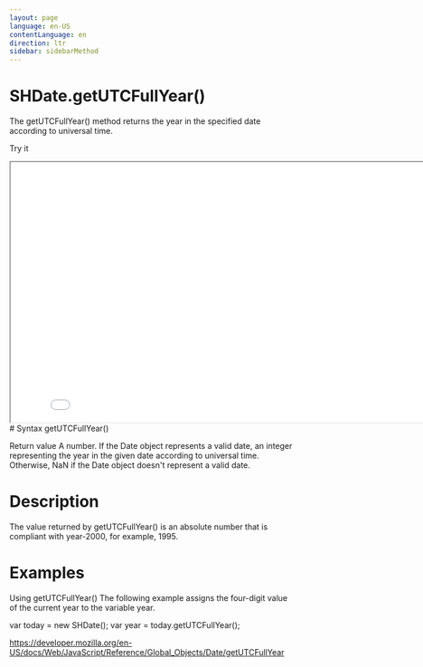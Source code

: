 ```yaml
---
layout: page
language: en-US
contentLanguage: en
direction: ltr
sidebar: sidebarMethod
---
```


# SHDate.getUTCFullYear()

The getUTCFullYear() method returns the year in the specified date according to universal time.

Try it

<iframe style="width: 830px; height: 460px;" src="/SHDateTime-js/examples/live.html?function=getUTCFullYear" title="MDN Web Docs Interactive Example" loading="lazy"></iframe>
<br/>
# Syntax
getUTCFullYear()

Return value
A number. If the Date object represents a valid date, an integer representing the year in the given date according to universal time. Otherwise, NaN if the Date object doesn't represent a valid date.

# Description

The value returned by getUTCFullYear() is an absolute number that is compliant with year-2000, for example, 1995.

# Examples

Using getUTCFullYear()
The following example assigns the four-digit value of the current year to the variable year.

var today = new SHDate();
var year = today.getUTCFullYear();

https://developer.mozilla.org/en-US/docs/Web/JavaScript/Reference/Global_Objects/Date/getUTCFullYear
